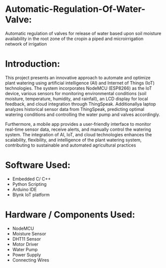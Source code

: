# Automatic-Regulation-Of-Water-Valve: 
Automatic regulation of valves for release of water based upon soil moisture availability in the root zone of the cropin a piped and microirrigation network of irrigation

# Introduction:
This project presents an innovative approach to automate and optimize plant watering using artificial intelligence (AI) and Internet of Things (IoT) technologies. The system incorporates NodeMCU (ESP8266) as the IoT device, various sensors for monitoring environmental conditions (soil moisture, temperature, humidity, and rainfall), an LCD display for local feedback, and cloud integration through ThingSpeak. Additionallya laptop analyzes historical sensor data from ThingSpeak, predicting optimal watering conditions and controlling the water pump and valves accordingly.

Furthermore, a mobile app provides a user-friendly interface to monitor real-time sensor data, receive alerts, and manually control the watering system. The integration of AI, IoT, and cloud technologies enhances the scalability, flexibility, and intelligence of the plant watering system, contributing to sustainable and automated agricultural practices

# Software Used:
- Embedded C/ C++                                               
- Python Scripting                                               
- Arduino IDE                                                          
- Blynk IoT platform                                           

# Hardware / Components Used:
- NodeMCU   
- Moisture Sensor  
- DHT11 Sensor                                        
- Motor Driver                                  
- Water Pump               
- Power Supply                                          
- Connecting Wires                                     

